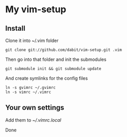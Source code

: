 # My vim-setup

## Install

Clone it into ~/.vim folder

    git clone git://github.com/dabit/vim-setup.git .vim

Then go into that folder and init the submodules

    git submodule init && git submodule update

And create symlinks for the config files

    ln -s gvimrc ~/.gvimrc
    ln -s vimrc ~/.vimrc

## Your own settings

Add them to _~/.vimrc.local_

Done
